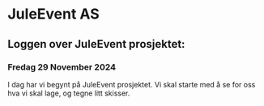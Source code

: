 # JuleEvent AS

## Loggen over JuleEvent prosjektet:

### Fredag 29 November 2024

I dag har vi begynt på JuleEvent prosjektet. Vi skal starte med å se for oss hva vi skal lage, og tegne litt skisser.